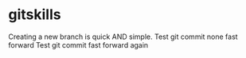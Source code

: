 # gitskills
Creating a new branch is quick AND simple.
Test git commit none fast forward
Test git commit fast forward again
